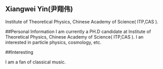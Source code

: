 ## Xiangwei Yin(尹翔伟)
Institute of Theoretical Physics, Chinese Academy of Science( ITP,CAS ).

##Personal Information
I am currently a PH.D candidate at Institute of Theoretical Physics, Chinese Academy of Science( ITP,CAS ). I an interested in particle physics, cosmology, etc.

##Interesting

I am a fan of classical music.
